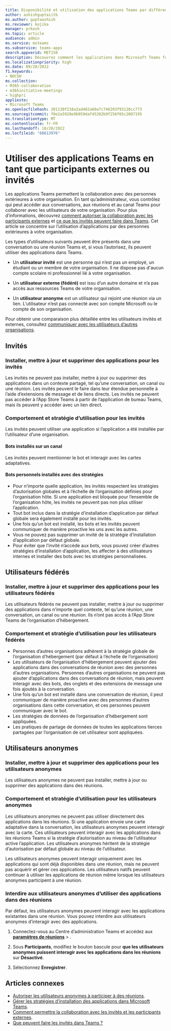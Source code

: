 ```yaml
---
title: Disponibilité et utilisation des applications Teams par différents types d’utilisateurs
author: ashishguptaiitb
ms.author: guptaashish
ms.reviewer: kojika
manager: prkosh
ms.topic: article
audience: admin
ms.service: msteams
ms.subservice: teams-apps
search.appverid: MET150
description: Découvrez comment les applications dans Microsoft Teams fonctionnent pour les invités, les utilisateurs fédérés et les utilisateurs anonymes.
ms.localizationpriority: high
ms.date: 09/28/2022
f1.keywords:
- NOCSH
ms.collection:
- M365-collaboration
- m365initiative-meetings
- highpri
appliesto:
- Microsoft Teams
ms.openlocfilehash: 201130f218a2ad482a60a7c746203f93120cc773
ms.sourcegitcommit: f0e2a5928e9b959daf45202b9f256f65c2087195
ms.translationtype: MT
ms.contentlocale: fr-FR
ms.lasthandoff: 10/20/2022
ms.locfileid: "68613976"
---
```

# <a name="use-teams-apps-as-an-external-attendees-or-guest"></a>Utiliser des applications Teams en tant que participants externes ou invités

Les applications Teams permettent la collaboration avec des personnes extérieures à votre organisation. En tant qu’administrateur, vous contrôlez qui peut accéder aux conversations, aux réunions et au canal Teams pour collaborer avec les utilisateurs de votre organisation. Pour plus d’informations, découvrez [comment autoriser la collaboration avec les participants externes](manage-external-access.md) et [ce que les invités peuvent faire dans Teams](guest-access.md). Cet article se concentre sur l’utilisation d’applications par des personnes extérieures à votre organisation.

Les types d’utilisateurs suivants peuvent être présents dans une conversation ou une réunion Teams et, si vous l’autorisez, ils peuvent utiliser des applications dans Teams.

* Un **utilisateur invité** est une personne qui n’est pas un employé, un étudiant ou un membre de votre organisation. Il ne dispose pas d'aucun compte scolaire ni professionnel lié à votre organisation.

* Un **utilisateur externe (fédéré)** est issu d’un autre domaine et n’a pas accès aux ressources Teams de votre organisation.

* Un **utilisateur anonyme** est un utilisateur qui rejoint une réunion via un lien. L’utilisateur n’est pas connecté avec son compte Microsoft ou le compte de son organisation.

Pour obtenir une comparaison plus détaillée entre les utilisateurs invités et externes, consultez [communiquer avec les utilisateurs d’autres organisations](communicate-with-users-from-other-organizations.md).

## <a name="guests"></a>Invités

### <a name="install-update-and-delete-apps-for-guests"></a>Installer, mettre à jour et supprimer des applications pour les invités

Les invités ne peuvent pas installer, mettre à jour ou supprimer des applications dans un contexte partagé, tel qu’une conversation, un canal ou une réunion. Les invités peuvent le faire dans leur étendue personnelle à l’aide d’extensions de message et de liens directs. Les invités ne peuvent pas accéder à l’App Store Teams à partir de l’application de bureau Teams, mais ils peuvent y accéder avec un lien direct.

### <a name="usage-behavior-and-policy-for-guests"></a>Comportement et stratégie d’utilisation pour les invités

Les invités peuvent utiliser une application si l’application a été installée par l’utilisateur d’une organisation.

#### <a name="bots-installed-to-a-channel"></a>Bots installés sur un canal

Les invités peuvent mentionner le bot et interagir avec les cartes adaptatives.

#### <a name="personal-bots-installed-with-policies"></a>Bots personnels installés avec des stratégies

* Pour n’importe quelle application, les invités respectent les stratégies d’autorisation globales et à l’échelle de l’organisation définies pour l’organisation hôte. Si une application est bloquée pour l’ensemble de l’organisation hôte, les invités ne peuvent pas non plus utiliser l’application.
* Tout bot inclus dans la stratégie d’installation d’application par défaut globale sera également installé pour les invités.
* Une fois qu’un bot est installé, les bots et les invités peuvent communiquer de manière proactive les uns avec les autres.
* Vous ne pouvez pas supprimer un invité de la stratégie d’installation d’application par défaut globale.
* Pour éviter que l’invité n’accède aux bots, vous pouvez créer d’autres stratégies d’installation d’application, les affecter à des utilisateurs internes et installer des bots avec les stratégies personnalisées.

## <a name="federated-users"></a>Utilisateurs fédérés

### <a name="install-update-and-delete-apps-for-federated-users"></a>Installer, mettre à jour et supprimer des applications pour les utilisateurs fédérés

Les utilisateurs fédérés ne peuvent pas installer, mettre à jour ou supprimer des applications dans n’importe quel contexte, tel qu’une réunion, une conversation, un canal ou une réunion. Ils n’ont pas accès à l’App Store Teams de l’organisation d’hébergement.

### <a name="usage-behavior-and-policy-for-federated-users"></a>Comportement et stratégie d’utilisation pour les utilisateurs fédérés

* Personnes d’autres organisations adhèrent à la stratégie globale de l’organisation d’hébergement (par défaut à l’échelle de l’organisation)
* Les utilisateurs de l’organisation d’hébergement peuvent ajouter des applications dans des conversations de réunion avec des personnes d’autres organisations. Personnes d’autres organisations ne peuvent pas ajouter d’applications dans des conversations de réunion, mais peuvent interagir avec des bots, des onglets et des extensions de message une fois ajoutés à la conversation.
* Une fois qu’un bot est installé dans une conversation de réunion, il peut communiquer de manière proactive avec des personnes d’autres organisations dans cette conversation, et ces personnes peuvent communiquer avec le bot.
* Les stratégies de données de l’organisation d’hébergement sont appliquées.
* Les pratiques de partage de données de toutes les applications tierces partagées par l’organisation de cet utilisateur sont appliquées.

## <a name="anonymous-users"></a>Utilisateurs anonymes

### <a name="install-update-and-delete-apps-for-anonymous-users"></a>Installer, mettre à jour et supprimer des applications pour les utilisateurs anonymes

Les utilisateurs anonymes ne peuvent pas installer, mettre à jour ou supprimer des applications dans des réunions.

### <a name="usage-behavior-and-policy-for-anonymous-users"></a>Comportement et stratégie d’utilisation pour les utilisateurs anonymes

Les utilisateurs anonymes ne peuvent pas utiliser directement des applications dans les réunions. Si une application envoie une carte adaptative dans la conversation, les utilisateurs anonymes peuvent interagir avec la carte. Ces utilisateurs peuvent interagir avec les applications dans les réunions Teams si la stratégie d’autorisation au niveau de l’utilisateur active l’application. Les utilisateurs anonymes héritent de la stratégie d’autorisation par défaut globale au niveau de l’utilisateur.

Les utilisateurs anonymes peuvent interagir uniquement avec les applications qui sont déjà disponibles dans une réunion, mais ne peuvent pas acquérir et gérer ces applications. Les utilisateurs natifs peuvent continuer à utiliser les applications de réunion même lorsque les utilisateurs anonymes participent à une réunion.

### <a name="disallow-anonymous-users-to-use-apps-in-meetings"></a>Interdire aux utilisateurs anonymes d’utiliser des applications dans des réunions

Par défaut, les utilisateurs anonymes peuvent interagir avec les applications existantes dans une réunion. Vous pouvez interdire aux utilisateurs anonymes d’interagir avec des applications.

1. Connectez-vous au Centre d’administration Teams et accédez aux **[paramètres de réunions](https://admin.teams.microsoft.com/meetings/settings)** > .

1. Sous **Participants**, modifiez le bouton bascule pour **que les utilisateurs anonymes puissent interagir avec les applications dans les réunions** sur **Désactivé**.

1. Sélectionnez **Enregistrer**.

## <a name="related-articles"></a>Articles connexes

* [Autoriser les utilisateurs anonymes à participer à des réunions](meeting-settings-in-teams.md#allow-anonymous-users-to-join-meetings).
* [Gérer les stratégies d’installation des applications dans Microsoft Teams](teams-app-setup-policies.md).
* [Comment permettre la collaboration avec les invités et les participants externes](manage-external-access.md).
* [Que peuvent faire les invités dans Teams ?](guest-access.md)

